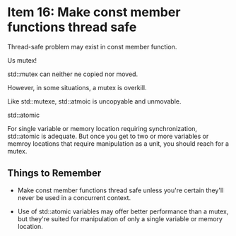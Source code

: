 # Item 16: Make const member functions thread safe

Thread-safe problem may exist in const member function.

Us mutex!

std::mutex can neither ne copied nor moved.

However, in some situations, a mutex is overkill.

Like std::mutexe, std::atmoic is uncopyable and unmovable.

std::atomic

For single variable or memory location requiring synchronization, 
std::atomic is adequate. But once you get to two or more variables or memroy
locations that require manipulation as a unit, you should reach for a mutex.

## Things to Remember

* Make const member functions thread safe unless you're certain they'll
never be used in a concurrent context.

* Use of std::atomic variables may offer better performance than a mutex, but
they're suited for manipulation of only a single variable or memory location.
